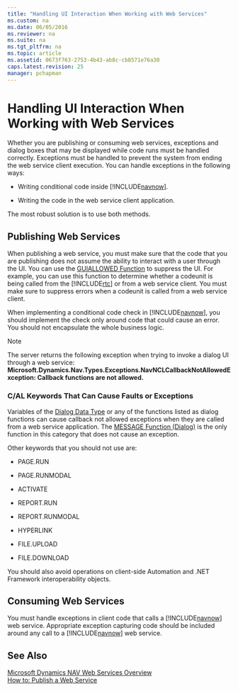 ```yaml
---
title: "Handling UI Interaction When Working with Web Services"
ms.custom: na
ms.date: 06/05/2016
ms.reviewer: na
ms.suite: na
ms.tgt_pltfrm: na
ms.topic: article
ms.assetid: 0673f763-2753-4b43-ab8c-cb8571e76a30
caps.latest.revision: 25
manager: pchapman
---
```

# Handling UI Interaction When Working with Web Services
Whether you are publishing or consuming web services, exceptions and dialog boxes that may be displayed while code runs must be handled correctly. Exceptions must be handled to prevent the system from ending the web service client execution. You can handle exceptions in the following ways:  
  
-   Writing conditional code inside [!INCLUDE[navnow](includes/navnow_md.md)].  
  
-   Writing the code in the web service client application.  
  
 The most robust solution is to use both methods.  
  
## Publishing Web Services  
 When publishing a web service, you must make sure that the code that you are publishing does not assume the ability to interact with a user through the UI. You can use the [GUIALLOWED Function](GUIALLOWED-Function.md) to suppress the UI. For example, you can use this function to determine whether a codeunit is being called from the [!INCLUDE[rtc](includes/rtc_md.md)] or from a web service client. You must make sure to suppress errors when a codeunit is called from a web service client.  
  
 When implementing a conditional code check in [!INCLUDE[navnow](includes/navnow_md.md)], you should implement the check only around code that could cause an error. You should not encapsulate the whole business logic.  
  
> [!NOTE]  
>  The server returns the following exception when trying to invoke a dialog UI through a web service: **Microsoft.Dynamics.Nav.Types.Exceptions.NavNCLCallbackNotAllowedException: Callback functions are not allowed.**  
  
### C\/AL Keywords That Can Cause Faults or Exceptions  
 Variables of the [Dialog Data Type](Dialog-Data-Type.md) or any of the functions listed as dialog functions can cause callback not allowed exceptions when they are called from a web service application. The [MESSAGE Function \(Dialog\)](MESSAGE-Function--Dialog-.md) is the only function in this category that does not cause an exception.  
  
 Other keywords that you should not use are:  
  
-   PAGE.RUN  
  
-   PAGE.RUNMODAL  
  
-   ACTIVATE  
  
-   REPORT.RUN  
  
-   REPORT.RUNMODAL  
  
-   HYPERLINK  
  
-   FILE.UPLOAD  
  
-   FILE.DOWNLOAD  
  
 You should also avoid operations on client\-side Automation and .NET Framework interoperability objects.  
  
## Consuming Web Services  
 You must handle exceptions in client code that calls a [!INCLUDE[navnow](includes/navnow_md.md)] web service. Appropriate exception capturing code should be included around any call to a [!INCLUDE[navnow](includes/navnow_md.md)] web service.  
  
## See Also  
 [Microsoft Dynamics NAV Web Services Overview](Microsoft-Dynamics-NAV-Web-Services-Overview.md)   
 [How to: Publish a Web Service](../Topic/How%20to:%20Publish%20a%20Web%20Service.md)
